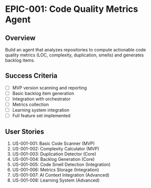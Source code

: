 # EPIC-001: Code Quality Metrics Agent

## Overview
Build an agent that analyzes repositories to compute actionable code quality metrics (LOC, complexity, duplication, smells) and generates backlog items.

## Success Criteria
- [ ] MVP version scanning and reporting
- [ ] Basic backlog item generation
- [ ] Integration with orchestrator
- [ ] Metrics collection
- [ ] Learning system integration
- [ ] Full feature set implemented

## User Stories
1. US-001-001: Basic Code Scanner (MVP)
2. US-001-002: Complexity Calculator (MVP)
3. US-001-003: Duplication Detector (Core)
4. US-001-004: Backlog Generation (Core)
5. US-001-005: Code Smell Detection (Integration)
6. US-001-006: Metrics Storage (Integration)
7. US-001-007: AI Context Integration (Advanced)
8. US-001-008: Learning System (Advanced)
